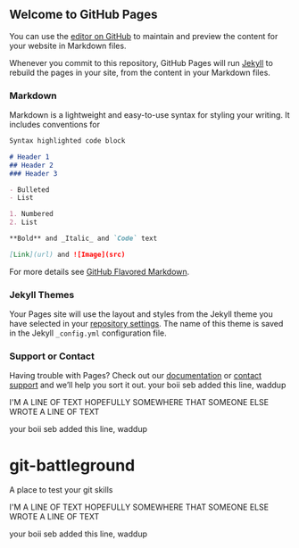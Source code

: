 ## Welcome to GitHub Pages

You can use the [editor on GitHub](https://github.com/addisonssense/git-battleground/edit/master/README.md) to maintain and preview the content for your website in Markdown files.

Whenever you commit to this repository, GitHub Pages will run [Jekyll](https://jekyllrb.com/) to rebuild the pages in your site, from the content in your Markdown files.

### Markdown

Markdown is a lightweight and easy-to-use syntax for styling your writing. It includes conventions for

```markdown
Syntax highlighted code block

# Header 1
## Header 2
### Header 3

- Bulleted
- List

1. Numbered
2. List

**Bold** and _Italic_ and `Code` text

[Link](url) and ![Image](src)
```

For more details see [GitHub Flavored Markdown](https://guides.github.com/features/mastering-markdown/).

### Jekyll Themes

Your Pages site will use the layout and styles from the Jekyll theme you have selected in your [repository settings](https://github.com/addisonssense/git-battleground/settings). The name of this theme is saved in the Jekyll `_config.yml` configuration file.

### Support or Contact

Having trouble with Pages? Check out our [documentation](https://help.github.com/categories/github-pages-basics/) or [contact support](https://github.com/contact) and we’ll help you sort it out.
your boii seb added this line, waddup

I'M A LINE OF TEXT HOPEFULLY SOMEWHERE THAT SOMEONE ELSE WROTE A LINE OF TEXT

your boii seb added this line, waddup

# git-battleground
A place to test your git skills

I'M A LINE OF TEXT HOPEFULLY SOMEWHERE THAT SOMEONE ELSE WROTE A LINE OF TEXT

your boii seb added this line, waddup
